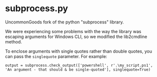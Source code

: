 subprocess.py
=============

UncommonGoods fork of the python "subprocess" library.

We were experiencing some problems with the way the library was escaping arguments for Windows CLI, so we modified the lib2cmdline method.

To enclose arguments with single quotes rather than double quotes, you can pass the `singlequote` parameter. For example:

`output = subprocess.check_output(['powershell', r'.\my_script.ps1', 'An argument - that should & be single-quoted'], singlequote=True)`
